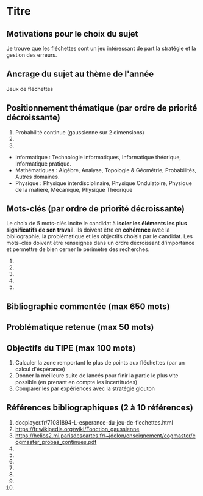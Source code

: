 # Titre

## Motivations pour le choix du sujet
Je trouve que les fléchettes sont un jeu intéressant de part la stratégie et la gestion des erreurs.


## Ancrage du sujet au thème de l'année
Jeux de fléchettes

## Positionnement thématique (par ordre de priorité décroissante)

1. Probabilité  continue (gaussienne sur 2 dimensions)
2. 
3.

- Informatique : Technologie informatiques, Informatique théorique, Informatique pratique.
- Mathématiques : Algèbre, Analyse, Topologie & Géométrie, Probabilités, Autres domaines.
- Physique : Physique interdisciplinaire, Physique Ondulatoire, Physique de la matière, Mécanique, Physique Théorique


## Mots-clés (par ordre de priorité décroissante)

Le choix de 5 mots-clés incite le candidat à **isoler les éléments les plus significatifs de son travail**. Ils doivent être en **cohérence** avec la bibliographie, la problématique et les objectifs choisis par le candidat. Les mots-clés doivent être renseignés dans un ordre décroissant d'importance et permettre de bien cerner le périmètre des recherches.

1.
2.
3.
4.
5.


## Bibliographie commentée (max 650 mots)



## Problématique retenue (max 50 mots)


## Objectifs du TIPE (max 100 mots)

1. Calculer la zone remportant le plus de points aux fléchettes (par un calcul d'éspérance)
2. Donner la meilleure suite de lancés pour finir la partie le plus vite possible (en prenant en compte les incertitudes)
3. Comparer les par expériences avec la stratégie glouton


## Références bibliographiques (2 à 10 références)

1. docplayer.fr/71081894-L-esperance-du-jeu-de-flechettes.html
2.  https://fr.wikipedia.org/wiki/Fonction_gaussienne
3. https://helios2.mi.parisdescartes.fr/~jdelon/enseignement/cogmaster/cogmaster_probas_continues.pdf
4. 
5. 
6. 
7. 
8. 
9. 
10. 

